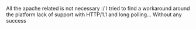 All the apache related is not necessary :/
I tried to find a workaround around the platform lack of support with HTTP/1.1 and long polling... Without any success
